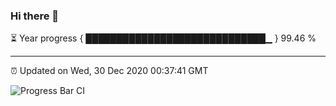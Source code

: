 ### Hi there 👋

⏳ Year progress { █████████████████████████████▁ } 99.46 %

---

⏰ Updated on Wed, 30 Dec 2020 00:37:41 GMT

![Progress Bar CI](https://github.com/liununu/liununu/workflows/Progress%20Bar%20CI/badge.svg)
